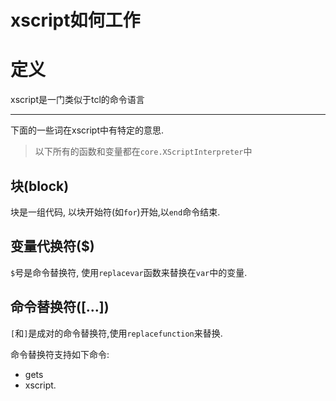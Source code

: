 # xscript如何工作

# 定义
xscript是一门类似于tcl的命令语言

- - -

下面的一些词在xscript中有特定的意思.

> 以下所有的函数和变量都在`core.XScriptInterpreter`中

## 块(block)
块是一组代码, 以块开始符(如`for`)开始,以`end`命令结束.

## 变量代换符($)
`$`号是命令替换符, 使用`replacevar`函数来替换在`var`中的变量.

## 命令替换符(\[...\])
`[`和`]`是成对的命令替换符,使用`replacefunction`来替换.

命令替换符支持如下命令:

  - gets
  - xscript.

